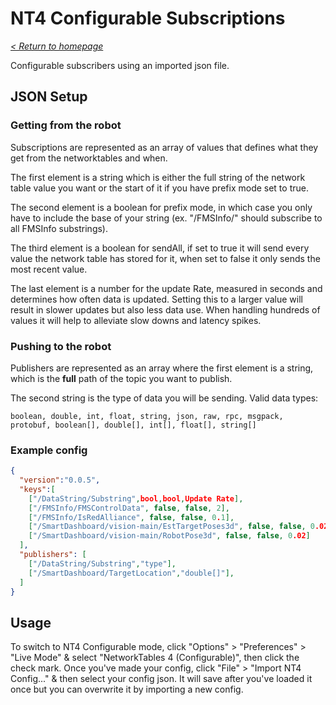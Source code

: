 # NT4 Configurable Subscriptions

_[< Return to homepage](/docs/INDEX.md)_

Configurable subscribers using an imported json file.

## JSON Setup

### Getting from the robot

Subscriptions are represented as an array of values that defines what they get from the networktables and when.

The first element is a string which is either the full string of the network table value you want or the start of it if you have prefix mode set to true.

The second element is a boolean for prefix mode, in which case you only have to include the base of your string (ex. "/FMSInfo/" should subscribe to all FMSInfo substrings).

The third element is a boolean for sendAll, if set to true it will send every value the network table has stored for it, when set to false it only sends the most recent value.

The last element is a number for the update Rate, measured in seconds and determines how often data is updated. Setting this to a larger value will result in slower updates but also less data use. When handling hundreds of values it will help to alleviate slow downs and latency spikes.

### Pushing to the robot

Publishers are represented as an array where the first element is a string, which is the **full** path of the topic you want to publish.

The second string is the type of data you will be sending.
Valid data types:

```
boolean, double, int, float, string, json, raw, rpc, msgpack, protobuf, boolean[], double[], int[], float[], string[]
```

### Example config

```json
{
  "version":"0.0.5",
  "keys":[
    ["/DataString/Substring",bool,bool,Update Rate],
    ["/FMSInfo/FMSControlData", false, false, 2],
    ["/FMSInfo/IsRedAlliance", false, false, 0.1],
    ["/SmartDashboard/vision-main/EstTargetPoses3d", false, false, 0.02],
    ["/SmartDashboard/vision-main/RobotPose3d", false, false, 0.02]
  ],
  "publishers": [
    ["/DataString/Substring","type"],
    ["/SmartDashboard/TargetLocation","double[]"],
  ]
}
```

## Usage

To switch to NT4 Configurable mode, click "Options" > "Preferences" > "Live Mode" & select "NetworkTables 4 (Configurable)", then click the check mark.
Once you've made your config, click "File" > "Import NT4 Config..." & then select your config json. It will save after you've loaded it once but you can overwrite it by importing a new config.
